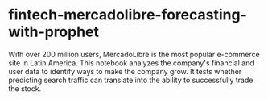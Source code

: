 # fintech-mercadolibre-forecasting-with-prophet
With over 200 million users, MercadoLibre is the most popular e-commerce site in Latin America. This notebook analyzes the company's financial and user data to identify ways to make the company grow. It tests whether predicting search traffic can translate into the ability to successfully trade the stock.
